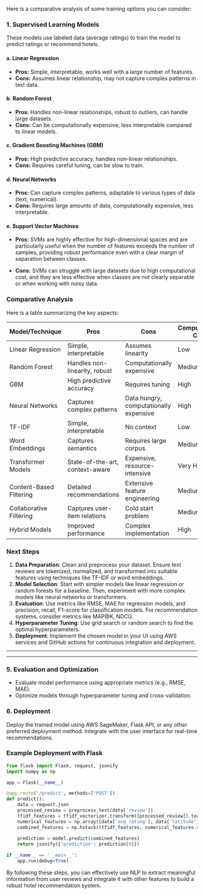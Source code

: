 Here is a comparative analysis of some training options you can consider:

### 1. **Supervised Learning Models**
These models use labeled data (average ratings) to train the model to predict ratings or recommend hotels.

#### a. Linear Regression
- **Pros:** Simple, interpretable, works well with a large number of features.
- **Cons:** Assumes linear relationship, may not capture complex patterns in text data.

#### b. Random Forest
- **Pros:** Handles non-linear relationships, robust to outliers, can handle large datasets.
- **Cons:** Can be computationally expensive, less interpretable compared to linear models.

#### c. Gradient Boosting Machines (GBM)
- **Pros:** High predictive accuracy, handles non-linear relationships.
- **Cons:** Requires careful tuning, can be slow to train.

#### d. Neural Networks
- **Pros:** Can capture complex patterns, adaptable to various types of data (text, numerical).
- **Cons:** Requires large amounts of data, computationally expensive, less interpretable.

#### e. Support Vector Machines
- **Pros:** SVMs are highly effective for high-dimensional spaces and are particularly useful when the number of features exceeds the number of samples, providing robust performance even with a clear margin of separation between classes.

- **Cons:** SVMs can struggle with large datasets due to high computational cost, and they are less effective when classes are not clearly separable or when working with noisy data.


### Comparative Analysis

Here is a table summarizing the key aspects:

| Model/Technique        | Pros | Cons | Computational Cost | Interpretability |
|------------------------|------|------|--------------------|------------------|
| Linear Regression      | Simple, interpretable | Assumes linearity | Low | High |
| Random Forest          | Handles non-linearity, robust | Computationally expensive | Medium | Medium |
| GBM                    | High predictive accuracy | Requires tuning | High | Medium |
| Neural Networks        | Captures complex patterns | Data hungry, computationally expensive | High | Low |
| TF-IDF                 | Simple, interpretable | No context | Low | High |
| Word Embeddings        | Captures semantics | Requires large corpus | Medium | Medium |
| Transformer Models     | State-of-the-art, context-aware | Expensive, resource-intensive | Very High | Low |
| Content-Based Filtering| Detailed recommendations | Extensive feature engineering | Medium | High |
| Collaborative Filtering| Captures user-item relations | Cold start problem | Medium | Medium |
| Hybrid Models          | Improved performance | Complex implementation | High | Medium |

### Next Steps

1. **Data Preparation**: Clean and preprocess your dataset. Ensure text reviews are tokenized, normalized, and transformed into suitable features using techniques like TF-IDF or word embeddings.
2. **Model Selection**: Start with simpler models like linear regression or random forests for a baseline. Then, experiment with more complex models like neural networks or transformers.
3. **Evaluation**: Use metrics like RMSE, MAE for regression models, and precision, recall, F1-score for classification models. For recommendation systems, consider metrics like MAP@K, NDCG.
4. **Hyperparameter Tuning**: Use grid search or random search to find the optimal hyperparameters.
5. **Deployment**: Implement the chosen model in your UI using AWS services and GitHub actions for continuous integration and deployment.


-----------------------------------------------------------------------------------------------------------------------------------------
-----------------------------------------------------------------------------------------------------------------------------------------

### 5. **Evaluation and Optimization**

- Evaluate model performance using appropriate metrics (e.g., RMSE, MAE).
- Optimize models through hyperparameter tuning and cross-validation.

### 6. **Deployment**

Deploy the trained model using AWS SageMaker, Flask API, or any other preferred deployment method. Integrate with the user interface for real-time recommendations.

### Example Deployment with Flask
```python
from flask import Flask, request, jsonify
import numpy as np

app = Flask(__name__)

@app.route('/predict', methods=['POST'])
def predict():
    data = request.json
    processed_review = preprocess_text(data['review'])
    tfidf_features = tfidf_vectorizer.transform([processed_review]).toarray()
    numerical_features = np.array([data['avg_rating'], data['latitude'], data['distance_to_ski_resort'], data['distance_to_city_center']])
    combined_features = np.hstack((tfidf_features, numerical_features.reshape(1, -1)))
    
    prediction = model.predict(combined_features)
    return jsonify({'prediction': prediction[0]})

if __name__ == '__main__':
    app.run(debug=True)
```

By following these steps, you can effectively use NLP to extract meaningful information from user reviews and integrate it with other features to build a robust hotel recommendation system.